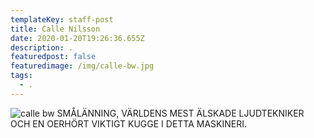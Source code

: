 ```yaml
---
templateKey: staff-post
title: Calle Nilsson
date: 2020-01-20T19:26:36.655Z
description: .
featuredpost: false
featuredimage: /img/calle-bw.jpg
tags:
  - .
---
```

![calle bw](/img/gunilla-bw.jpg)
SMÅLÄNNING, VÄRLDENS MEST ÄLSKADE LJUDTEKNIKER OCH EN OERHÖRT VIKTIGT KUGGE I DETTA MASKINERI.

